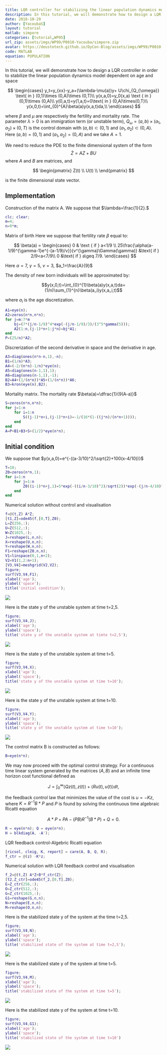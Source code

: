 ```yaml
---
title: LQR controller for stabilizing the linear population dynamics model
description: In this tutorial, we will demonstrate how to design a LQR controller in order to stabilize the linear population dynamics model dependent on age and space
date: 2018-10-29
author: [YacoubaS]
layout: tutorial
matlab: simpore
categories: [tutorial,WP05]
url_zip: assets/imgs/WP99/P0010-Yacouba/simpore.zip
avatar: https://deustotech.github.io/DyCon-Blog/assets/imgs/WP99/P0010-Yacouba/copiaRM_07.png
code: MATLAB
equation: POPULATION
---
```


In this tutorial, we will demonstrate how to design a LQR controller in order to stabilize the linear population dynamics model dependent on age and space


$$ \begin{cases} y_t=y_{xx}-y_a+(\lambda-\mu(a))y+ U\chi_{Q_{\omega}} \text{ in } (0,1)\times (0,A)\times (0,T)\\ y(x,a,0)=y_0(x,a) \text { in } (0,1)\times (0,A)\\ y(0,a,t)=y(1,a,t)=0\text{ in } (0,A)\times(0,T)\\ y(x,0,t)=\int_{0}^{A}\beta(a)y(x,a,t)da,\\ \end{cases} $$


where $\beta$ and $\mu$ are respectively the fertility and mortality rate. The parameter $\lambda>0$ is an immigration term (or unstable term), $Q_{\omega}=(a,b)\times (a_1,a_2)\times (0,T)$ is the control domain with $(a,b)\subset (0,1)$ and $(a_1,a_2)\subset (0,A).$ Here $(a,b)=(0,1)$ and $(a_1,a_2)=(0,A)$ and we take $A=1$.


We need to reduce the PDE to the finite dimensional system of the form $$\dot{Z}=AZ+BU$$ where $A$ and $B$ are matrices, and


$$ \begin{pmatrix} Z(t) \\ U(t) \\ \end{pmatrix} $$


is the finite dimensional state vector.

## Implementation


Construction of the matrix A. We suppose that $\lambda=\frac{1}{2}.$

```matlab
clc; clear;
m=4;
n=9*m;
```


Matrix of birth Here we suppose that fertility rate $\beta$ equal to:


$$ \beta(a) = \begin{cases} 0 & \text { if } a<1/9 \\ 25\frac{\alpha(a-1/9)^{\gamma-1}e^{-(a-1/9)/v}}{v^{\gamma}\Gamma(\gamma)} &\text{ if } 2/9<a<7/9\\ 0 &\text{ if } a\geq 7/9. \end{cases} $$


Here $\alpha=7$, $\gamma=5$, $v=3$, $a_1=\frac{A}{9}$


The density of new born individuals will be approximated by:


$$y(x,0,t)=\int_{0}^{1}\beta(a)y(x,a,t)da=(1/n)\sum_{1}^{n}\beta(a_i)y(x,a_i,t)$$


where $a_i$ is the age discretization.

```matlab
A1=eye(n);
A2=zeros(n*n,n*n);
for j=m:7*m
    bj=(7*(j/n-1/9)^4*exp(-(j/n-1/9)/3)/(3^5*gamma(5)));
    A2(1:n,(j-1)*n+1:j*n)=bj*A1;
end
P=(25/n)*A2;
```


Discrerization of the second derivative in space and the derivative in age.

```matlab
A3=diag(ones(n*n-n,1),-n);
B1=(1/n)*A3;
A4=(-2/(n*n)-1/n)*eye(n);
A5=diag(ones(n-1,1),1);
A6=diag(ones(n-1,1),-1);
B2=A4+(1/(n*n))*A5+(1/(n*n))*A6;
B3=kron(eye(n),B2);
```


Mortality matrix. The mortality rate $\beta(a)=\dfrac{1}{9(A-a)}$

```matlab
S=zeros(n*n,n*n);
for j=1:n
    for i=1:n
        S((j-1)*n+i,(j-1)*n+i)=-1/(16*(1-((j*n)/(n*n+1))));
    end
end
A=P+B1+B3+S+(1/2)*eye(n*n);
```

## Initial condition


We suppose that $y(x,a,0)=e^{-((a-3/10)^2/\sqrt{2}+100(x-4/10))}$

```matlab
T=10;
Z0=zeros(n*n,1);
for i=1:n
    for j=1:n
        Z0((i-1)*n+j,1)=5*exp(-((i/n-3/10)^2)/sqrt(2))*exp(-(j/n-4/10)^2);
    end
end
```


Numerical solution without control and visualisation

```matlab
f=@(t,Z) A*Z;
[t1,Z]=ode45(f,[0,T],Z0);
L=Z(256,:);
U=Z(512,:);
W=Z(1025,:);
J=reshape(L,n,n);
X=reshape(U,n,n);
Y=reshape(W,n,n);
F1=reshape(Z0,n,n);
V1=linspace(0,1,n+2);
V2=V1(1,2:n+1);
[V3,V4]=meshgrid(V2,V2);
figure;
surf(V3,V4,F1);
xlabel('age');
ylabel('space');
title('initial condition');
```


![]({{site.url}}{{site.baseurl}}/assets/imgs/WP99/P0010-Yacouba/copiaRM_01.png)

Here is the state y of the unstable system at time t=2,5.

```matlab
figure;
surf(V3,V4,J);
xlabel('age');
ylabel('space');
title('state y of the unstable system at timte t=2,5');
```


![]({{site.url}}{{site.baseurl}}/assets/imgs/WP99/P0010-Yacouba/copiaRM_02.png)

Here is the state y of the unstable system at time t=5.

```matlab
figure;
surf(V3,V4,X);
xlabel('age');
ylabel('space');
title('state y of the unstable system at time t=10');
```


![]({{site.url}}{{site.baseurl}}/assets/imgs/WP99/P0010-Yacouba/copiaRM_03.png)

Here is the state y of the unstable system at time t=10.

```matlab
figure;
surf(V3,V4,Y);
xlabel('age');
ylabel('space');
title('state y of the unstable system at time t=10');
```


![]({{site.url}}{{site.baseurl}}/assets/imgs/WP99/P0010-Yacouba/copiaRM_04.png)

The control matrix B is constructed as follows:

```matlab
B=eye(n*n);
```


We may now proceed with the optimal control strategy. For a continuous time linear system generated by the matrices $(A,B)$ and an infinite time horizon cost functional defined as


$$   J = \int_0^\infty \langle Q z(t), z(t) \rangle + \langle R u(t), u(t)   \rangle dt, $$


the feedback control law that minimizes the value of the cost is $u = -Kz$, where $K = R^{-1}B*P$ and $P$ is found by solving the continuous time algebraic Ricatti equation


$$ A*P+PA-(PB)R^{{-1}}(B*P)+Q=0.$$

```matlab
R = eye(n*n); Q = eye(n*n);
H = blkdiag(A, -A');
```


LQR feedback control-Algebric Ricatti equation

```matlab
[ricsol, cleig, K, report] = care(A, B, Q, R);
f_ctr = @(z) -K*z;
```


Numerical solution with LQR feedback control and visualisation

```matlab
f_2=@(t,Z) A*Z+B*f_ctr(Z);
[t2,Z_ctr]=ode45(f_2,[0,T],Z0);
E=Z_ctr(256,:);
O=Z_ctr(512,:);
G=Z_ctr(1025,:);
G1=reshape(G,n,n);
N=reshape(E,n,n);
M=reshape(O,n,n);
```


Here is the stabilized state y of the system at the time t=2,5.

```matlab
figure;
surf(V3,V4,N);
xlabel('age');
ylabel('space');
title('stabilized state of the system at time t=2,5');
```


![]({{site.url}}{{site.baseurl}}/assets/imgs/WP99/P0010-Yacouba/copiaRM_05.png)

Here is the stabilized state y of the system at time t=5.

```matlab
figure;
surf(V3,V4,M);
xlabel('age');
ylabel('space');
title('stabilized state of the system at time t=5');
```


![]({{site.url}}{{site.baseurl}}/assets/imgs/WP99/P0010-Yacouba/copiaRM_06.png)

Here is the stabilized state y of the system at time t=10.

```matlab
figure;
surf(V3,V4,G1);
xlabel('age');
ylabel('space');
title('stabilized state of the system at time t=10')
```


![]({{site.url}}{{site.baseurl}}/assets/imgs/WP99/P0010-Yacouba/copiaRM_07.png)

